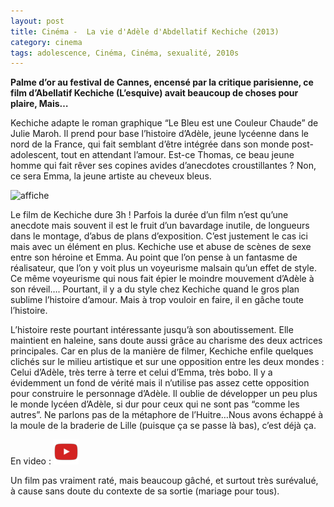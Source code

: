 ```yaml
---
layout: post
title: Cinéma -  La vie d'Adèle d'Abdellatif Kechiche (2013)
category: cinema
tags: adolescence, Cinéma, Cinéma, sexualité, 2010s
---
```

**Palme d’or au festival de Cannes, encensé par la critique parisienne, ce film d’Abellatif Kechiche (L’esquive) avait beaucoup de choses pour plaire, Mais…**

Kechiche adapte le roman graphique “Le Bleu est une Couleur Chaude” de Julie Maroh. Il prend pour base l’histoire d’Adèle, jeune lycéenne dans le nord de la France, qui fait semblant d’être intégrée dans son monde post-adolescent, tout en attendant l’amour. Est-ce Thomas, ce beau jeune homme qui fait rêver ses copines avides d’anecdotes croustillantes ? Non, ce sera Emma, la jeune artiste au cheveux bleus.

![affiche](https://filedn.eu/llqi9IBxlYouGRXYG2xlROb/img/2014/laviedadele.jpg)

Le film de Kechiche dure 3h ! Parfois la durée d’un film n’est qu’une anecdote mais souvent il est le fruit d’un bavardage inutile, de longueurs dans le montage, d’abus de plans d’exposition. C’est justement le cas ici mais avec un élément en plus. Kechiche use et abuse de scènes de sexe entre son héroine et Emma. Au point que l’on pense à un fantasme de réalisateur, que l’on y voit plus un voyeurisme malsain qu’un effet de style. Ce même voyeurisme qui nous fait épier le moindre mouvement d’Adèle à son réveil…. Pourtant, il y a du style chez Kechiche quand le gros plan sublime l’histoire d’amour. Mais à trop vouloir en faire, il en gâche toute l’histoire.

L’histoire reste pourtant intéressante jusqu’à son aboutissement. Elle maintient en haleine, sans doute aussi grâce au charisme des deux actrices principales. Car en plus de la manière de filmer, Kechiche enfile quelques clichés sur le milieu artistique et sur une opposition entre les deux mondes : Celui d’Adèle, très terre à terre et celui d’Emma, très bobo. Il y a évidemment un fond de vérité mais il n’utilise pas assez cette opposition pour construire le personnage d’Adèle. Il oublie de développer un peu plus le monde lycéen d’Adèle, si dur pour ceux qui ne sont pas “comme les autres”.  Ne parlons pas de la métaphore de l’Huitre…Nous avons échappé à la moule de la braderie de Lille (puisque ça se passe là bas), c’est déjà ça.

En video : [![video](/images/youtube.png)](https://www.youtube.com/watch?v=Xcqk_h83iwE)

Un film pas vraiment raté, mais beaucoup gâché, et surtout très surévalué, à cause sans doute du contexte de sa sortie (mariage pour tous).
